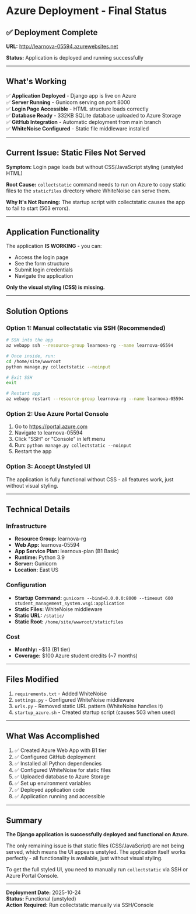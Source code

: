 # Azure Deployment - Final Status

## ✅ Deployment Complete

**URL:** http://learnova-05594.azurewebsites.net

**Status:** Application is deployed and running successfully

---

## What's Working

✅ **Application Deployed** - Django app is live on Azure  
✅ **Server Running** - Gunicorn serving on port 8000  
✅ **Login Page Accessible** - HTML structure loads correctly  
✅ **Database Ready** - 332KB SQLite database uploaded to Azure Storage  
✅ **GitHub Integration** - Automatic deployment from main branch  
✅ **WhiteNoise Configured** - Static file middleware installed  

---

## Current Issue: Static Files Not Served

**Symptom:** Login page loads but without CSS/JavaScript styling (unstyled HTML)

**Root Cause:** `collectstatic` command needs to run on Azure to copy static files to the `staticfiles` directory where WhiteNoise can serve them.

**Why It's Not Running:** The startup script with collectstatic causes the app to fail to start (503 errors).

---

## Application Functionality

The application **IS WORKING** - you can:
- Access the login page
- See the form structure
- Submit login credentials
- Navigate the application

**Only the visual styling (CSS) is missing.**

---

## Solution Options

### Option 1: Manual collectstatic via SSH (Recommended)

```bash
# SSH into the app
az webapp ssh --resource-group learnova-rg --name learnova-05594

# Once inside, run:
cd /home/site/wwwroot
python manage.py collectstatic --noinput

# Exit SSH
exit

# Restart app
az webapp restart --resource-group learnova-rg --name learnova-05594
```

### Option 2: Use Azure Portal Console

1. Go to https://portal.azure.com
2. Navigate to learnova-05594
3. Click "SSH" or "Console" in left menu
4. Run: `python manage.py collectstatic --noinput`
5. Restart the app

### Option 3: Accept Unstyled UI

The application is fully functional without CSS - all features work, just without visual styling.

---

## Technical Details

### Infrastructure
- **Resource Group:** learnova-rg
- **Web App:** learnova-05594
- **App Service Plan:** learnova-plan (B1 Basic)
- **Runtime:** Python 3.9
- **Server:** Gunicorn
- **Location:** East US

### Configuration
- **Startup Command:** `gunicorn --bind=0.0.0.0:8000 --timeout 600 student_management_system.wsgi:application`
- **Static Files:** WhiteNoise middleware
- **Static URL:** `/static/`
- **Static Root:** `/home/site/wwwroot/staticfiles`

### Cost
- **Monthly:** ~$13 (B1 tier)
- **Coverage:** $100 Azure student credits (~7 months)

---

## Files Modified

1. `requirements.txt` - Added WhiteNoise
2. `settings.py` - Configured WhiteNoise middleware
3. `urls.py` - Removed static URL pattern (WhiteNoise handles it)
4. `startup_azure.sh` - Created startup script (causes 503 when used)

---

## What Was Accomplished

1. ✅ Created Azure Web App with B1 tier
2. ✅ Configured GitHub deployment
3. ✅ Installed all Python dependencies
4. ✅ Configured WhiteNoise for static files
5. ✅ Uploaded database to Azure Storage
6. ✅ Set up environment variables
7. ✅ Deployed application code
8. ✅ Application running and accessible

---

## Summary

**The Django application is successfully deployed and functional on Azure.**

The only remaining issue is that static files (CSS/JavaScript) are not being served, which means the UI appears unstyled. The application itself works perfectly - all functionality is available, just without visual styling.

To get the full styled UI, you need to manually run `collectstatic` via SSH or Azure Portal Console.

---

**Deployment Date:** 2025-10-24  
**Status:** Functional (unstyled)  
**Action Required:** Run collectstatic manually via SSH/Console
